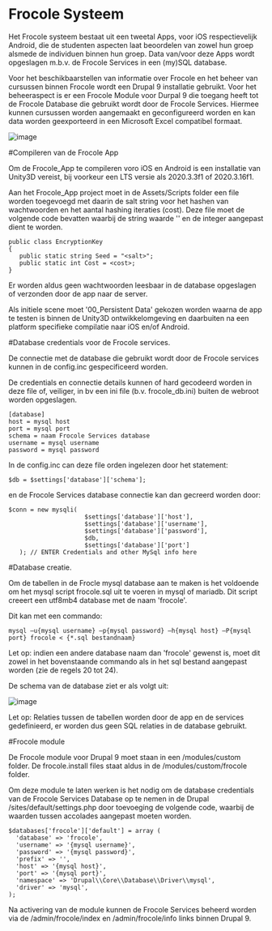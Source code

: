 # Frocole Systeem

Het Frocole systeem bestaat uit een tweetal Apps, voor iOS respectievelijk Android, die de studenten aspecten laat beoordelen van zowel hun groep alsmede de individuen binnen hun groep. Data van/voor deze Apps wordt opgeslagen m.b.v. de Frocole Services in een (my)SQL database.

Voor het beschikbaarstellen van informatie over Frocole en het beheer van cursussen binnen Frocole wordt een Drupal 9 installatie gebruikt. Voor het beheeraspect is er een Frocole Module voor Durpal 9 die toegang heeft tot de Frocole Database die gebruikt wordt door de Frocole Services. Hiermee kunnen cursussen worden aangemaakt en geconfigureerd worden en kan data worden geexporteerd in een Microsoft Excel compatibel formaat.

![image](https://user-images.githubusercontent.com/1768983/158581038-e14b9e59-9b0d-4d1f-9627-fb80f63078b7.png)

#Compileren van de Frocole App

Om de Frocole_App te compileren voro iOS en Android is een installatie van Unity3D vereist, bij voorkeur een LTS versie als 2020.3.3f1 of 2020.3.16f1.

Aan het Frocole_App project moet in de Assets/Scripts folder een file worden toegevoegd met daarin de salt string voor het hashen van wachtwoorden en het aantal hashing iteraties (cost). Deze file moet de volgende code bevatten waarbij de string waarde '' en de integer aangepast dient te worden.

```
public class EncryptionKey
{
   public static string Seed = "<salt>";
   public static int Cost = <cost>;
}
```

Er worden aldus geen wachtwoorden leesbaar in de database opgeslagen of verzonden door de app naar de server.

Als initiele scene moet '00_Persistent Data' gekozen worden waarna de app te testen is binnen de Unity3D ontwikkelomgeving en daarbuiten na een platform specifieke compilatie naar iOS en/of Android.

#Database credentials voor de Frocole services.

De connectie met de database die gebruikt wordt door de Frocole services kunnen in de config.inc gespecificeerd worden.

De credentials en connectie details kunnen of hard gecodeerd worden in deze file of, veiliger, in bv een ini file (b.v. frocole_db.ini) buiten de webroot worden opgeslagen.

```
[database]
host = mysql host 
port = mysql port
schema = naam Frocole Services database
username = mysql username
password = mysql password
```

In de config.inc can deze file orden ingelezen door het statement:

```
$db = $settings['database']['schema'];  
```

en de Frocole Services database connectie kan dan gecreerd worden door:

```
$conn = new mysqli(
                     $settings['database']['host'], 
                     $settings['database']['username'], 
                     $settings['database']['password'], 
                     $db, 
                     $settings['database']['port']
   ); // ENTER Credentials and other MySql info here
```   
   
#Database creatie.

Om de tabellen in de Frocle mysql database aan te maken is het voldoende om het mysql script frocole.sql uit te voeren in mysql of mariadb. Dit script creeert een utf8mb4 database met de naam 'frocole'.

Dit kan met een commando:

```
mysql –u{mysql username} –p{mysql password} –h{mysql host} –P{mysql port} frocole < {*.sql bestandnaam}
```

Let op: indien een andere database naam dan 'frocole' gewenst is, moet dit zowel in het bovenstaande commando als in het sql bestand aangepast worden (zie de regels 20 tot 24).

De schema van de database ziet er als volgt uit:

![image](https://user-images.githubusercontent.com/1768983/158581828-458b9e97-6100-4049-a242-f5051a3e11aa.png)

Let op: Relaties tussen de tabellen worden door de app en de services gedefinieerd, er worden dus geen SQL relaties in de database gebruikt.

#Frocole module

De Frocole module voor Drupal 9 moet staan in een /modules/custom folder. De frocole.install files staat aldus in de /modules/custom/frocole folder.

Om deze module te laten werken is het nodig om de database credentials van de Frocole Services Database op te nemen in de Drupal /sites/default/settings.php door toevoeging de volgende code, waarbij de waarden tussen accolades aangepast moeten worden.

```
$databases['frocole']['default'] = array (
  'database' => 'frocole',
  'username' => '{mysql username}',
  'password' => '{mysql password}',
  'prefix' => '',
  'host' => '{mysql host}',
  'port' => '{mysql port}',
  'namespace' => 'Drupal\\Core\\Database\\Driver\\mysql',
  'driver' => 'mysql',
);
```

Na activering van de module kunnen de Frocole Services beheerd worden via de /admin/frocole/index en /admin/frocole/info links binnen Drupal 9.
